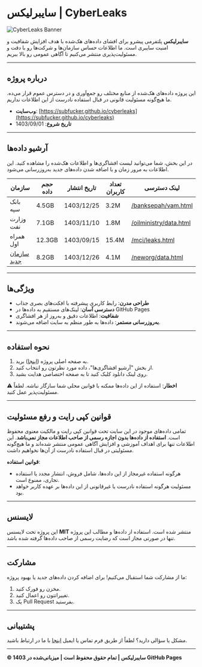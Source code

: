 # سایبرلیکس | CyberLeaks

![CyberLeaks Banner](https://via.placeholder.com/1200x300/050914/6366f1?text=سایبرلیکس+-+افشای+داده‌ها)

**سایبرلیکس** پلتفرمی پیشرو برای افشای داده‌های هک‌شده با هدف افزایش شفافیت و امنیت سایبری است. ما اطلاعات حساس سازمان‌ها و شرکت‌ها رو با دقت و مسئولیت‌پذیری منتشر می‌کنیم تا آگاهی عمومی رو بالا ببریم.

---

## درباره پروژه

این پروژه داده‌های هک‌شده از منابع مختلف رو جمع‌آوری و در دسترس عموم قرار می‌ده. ما هیچ‌گونه مسئولیت قانونی در قبال استفاده نادرست از این اطلاعات نداریم. 

- **وب‌سایت**: [https://subfucker.github.io/cyberleaks](https://subfucker.github.io/cyberleaks)
- **تاریخ شروع**: 1403/09/01

---

## آرشیو داده‌ها

در این بخش، شما می‌توانید لیست افشاگری‌ها و اطلاعات هک‌شده را مشاهده کنید. این اطلاعات به مرور زمان و با اضافه شدن داده‌های جدید به‌روزرسانی می‌شود.

| سازمان         | حجم داده | تاریخ انتشار | تعداد کاربران | لینک دسترسی                                  |
|-----------------|-----------|--------------|----------------|----------------------------------------------|
| بانک سپه       | 4.5GB     | 1403/12/25   | 3.2M           | [/banksepah/vam.html](https://subfucker.github.io/cyberleaks/banksepah/vam.html) |
| وزارت نفت      | 7.1GB     | 1403/11/10   | 1.8M           | [/oilministry/data.html](https://subfucker.github.io/cyberleaks/oilministry/data.html) |
| همراه اول      | 12.3GB    | 1403/09/15   | 15.4M          | [/mci/leaks.html](https://subfucker.github.io/cyberleaks/mci/leaks.html) |
| [سازمان جدید](#) | 8.2GB     | 1403/12/26   | 4.1M           | [/neworg/data.html](https://subfucker.github.io/cyberleaks/neworg/data.html) | <!-- اینجا داده‌های جدید افزوده می‌شود -->

---

## ویژگی‌ها

- **طراحی مدرن**: رابط کاربری پیشرفته با افکت‌های بصری جذاب
- **دسترسی آسان**: لینک‌های مستقیم به داده‌ها در GitHub Pages
- **شفافیت**: اطلاعات دقیق و به‌روز از هر افشاگری
- **به‌روزرسانی مستمر**: داده‌ها به طور منظم به سایت اضافه می‌شوند.

---

## نحوه استفاده

1. به صفحه اصلی پروژه ([اینجا](https://subfucker.github.io/cyberleaks)) برید.
2. از بخش "آرشیو افشاگری‌ها"، داده مورد نظرتون رو انتخاب کنید.
3. روی لینک دانلود کلیک کنید تا به صفحه اختصاصی هدایت بشید.

⚠️ **اخطار**: استفاده از این داده‌ها ممکنه با قوانین محلی شما سازگار نباشه. لطفاً مسئولیت‌پذیر عمل کنید.

---

## قوانین کپی رایت و رفع مسئولیت

تمامی داده‌های موجود در این سایت تحت قوانین کپی رایت و مالکیت معنوی محفوظ است. **استفاده از داده‌ها بدون اجازه رسمی از صاحب اطلاعات مجاز نمی‌باشد**. این اطلاعات تنها برای اهداف آموزشی و افزایش آگاهی عمومی منتشر شده‌اند و ما هیچ‌گونه مسئولیتی در قبال استفاده نادرست از آن‌ها نخواهیم داشت.

**قوانین استفاده**:
- هرگونه استفاده غیرمجاز از این داده‌ها، شامل فروش، انتشار مجدد یا استفاده تجاری، ممنوع است.
- مسئولیت هرگونه استفاده نادرست یا غیرقانونی از این داده‌ها بر عهده کاربر خواهد بود.

---

## لایسنس

این پروژه تحت لایسنس **MIT** منتشر شده است. استفاده از داده‌ها و مطالب این پروژه تنها در صورتی مجاز است که رضایت رسمی از صاحب داده‌ها گرفته شده باشد.

---

## مشارکت

ما از مشارکت شما استقبال می‌کنیم! برای اضافه کردن داده‌های جدید یا بهبود پروژه:
1. مخزن رو فورک کنید.
2. تغییراتتون رو اعمال کنید.
3. یک Pull Request بفرستید.

---

## پشتیبانی

مشکل یا سؤالی دارید؟ لطفاً از طریق فرم تماس یا ایمیل [اینجا](mailto:contact@cyberleaks.com) با ما در ارتباط باشید.

---

**© 1403 سایبرلیکس | تمام حقوق محفوظ است | میزبانی‌شده در GitHub Pages**

